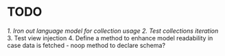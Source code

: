 # TODO
_1. Iron out language model for collection usage_
_2. Test collections iteration_
3. Test view injection
4. Define a method to enhance model readability in case data is fetched
    - noop method to declare schema?
